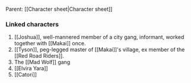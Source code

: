 Parent: [[Character sheet|Character sheet]]
### Linked characters
1. [[Joshua]], well-mannered member of a city gang, informant, worked together with [[Makai]] once.
2. [[Tyson]], peg-legged master of [[Makai]]'s village, ex member of the [[Red Road Riders]].
3. The [[Mad Wolf]] gang
4. [[Elvira Yara]]
5. [[Catori]]

